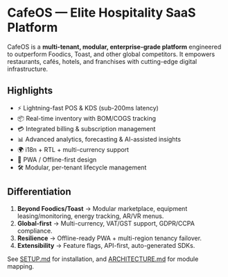 # CafeOS — Elite Hospitality SaaS Platform

CafeOS is a **multi-tenant, modular, enterprise-grade platform** engineered to outperform Foodics, Toast, and other global competitors. It empowers restaurants, cafés, hotels, and franchises with cutting-edge digital infrastructure.

## Highlights
- ⚡ Lightning-fast POS & KDS (sub-200ms latency)
- 📦 Real-time inventory with BOM/COGS tracking
- 💳 Integrated billing & subscription management
- 📊 Advanced analytics, forecasting & AI-assisted insights
- 🌍 i18n + RTL + multi-currency support
- 📱 PWA / Offline-first design
- 🛠️ Modular, per-tenant lifecycle management

## Differentiation
1. **Beyond Foodics/Toast** → Modular marketplace, equipment leasing/monitoring, energy tracking, AR/VR menus.  
2. **Global-first** → Multi-currency, VAT/GST support, GDPR/CCPA compliance.  
3. **Resilience** → Offline-ready PWA + multi-region tenancy failover.  
4. **Extensibility** → Feature flags, API-first, auto-generated SDKs.

See [SETUP.md](SETUP.md) for installation, and [ARCHITECTURE.md](ARCHITECTURE.md) for module mapping.
